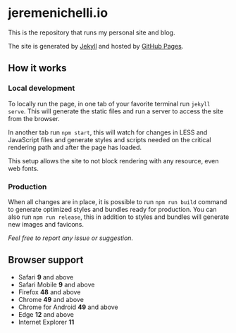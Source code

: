 # jeremenichelli.io

This is the repository that runs my personal site and blog.

The site is generated by [Jekyll][1] and hosted by [GitHub Pages][2].


## How it works

### Local development

To locally run the page, in one tab of your favorite terminal run `jekyll serve`. This will generate the static files and run a server to access the site from the browser.

In another tab run `npm start`, this will watch for changes in LESS and JavaScript files and generate styles and scripts needed on the critical rendering path and after the page has loaded.

This setup allows the site to not block rendering with any resource, even web fonts.

### Production

When all changes are in place, it is possible to run `npm run build` command to generate optimized styles and bundles ready for production. You can also run `npm run release`, this in addition to styles and bundles will generate new images and favicons.


_Feel free to report any issue or suggestion._


## Browser support

- Safari **9** and above
- Safari Mobile **9** and above
- Firefox **48** and above
- Chrome **49** and above
- Chrome for Android **49** and above
- Edge **12** and above
- Internet Explorer **11**

[1]: https://www.jekyllrb.com
[2]: https://pages.github.com
